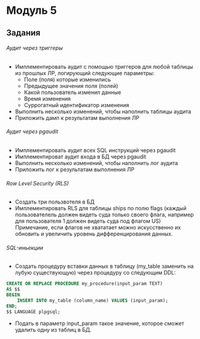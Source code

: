 # Модуль 5

## Задания
###### Аудит через триггеры
- Имплементировать аудит с помощью триггеров для любой таблицы из прошлых ЛР, логирующий следующие параметры:
  - Поле (поля) которые изменились
  - Предыдущее значения поля (полей)
  - Какой пользователь изменил данные
  - Время изменения
  - Суррогатный идентификатор изменения
- Выполнить несколько изменений, чтобы наполнить таблицы аудита
- Приложить дамп к результатам выполнения ЛР

###### Аудит через pgaudit
- Имплементировать аудит всех SQL инструкций через pgaudit
- Имплементироват аудит входа в БД через pgaudit
- Выполнить несколько изменений, чтобы наполнить лог аудита
- Приложить лог к результатам выполнения ЛР

###### Row Level Security (RLS)
- Создать три пользвотеля в БД
- Имплементировать RLS для таблицы ships по полю flags (каждый пользователель должен видеть суда только своего флага, например для пользователя 1 должен видеть суда под флагом US)
Примечание, если флагов не хвататает можно искусственно их обновить и увеличить уровень дифференцирования данных.

###### SQL-иньекции
- Создать процедуру вставки данных в таблицу (my_table заменить на лубую существующую) через процедуру со следующим DDL:
```sql
CREATE OR REPLACE PROCEDURE my_procedure(input_param TEXT)
AS $$
BEGIN
    INSERT INTO my_table (column_name) VALUES (input_param);
END;
$$ LANGUAGE plpgsql;
```
- Подать в параметр input_param такое значение, которое сможет удалить одну из таблиц в БД.

